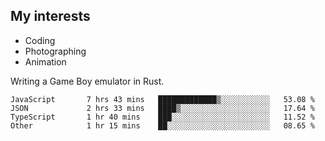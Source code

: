 ## My interests

- Coding
- Photographing
- Animation

Writing a Game Boy emulator in Rust.

<!--START_SECTION:waka-->

```text
JavaScript       7 hrs 43 mins   █████████████▒░░░░░░░░░░░   53.08 %
JSON             2 hrs 33 mins   ████▒░░░░░░░░░░░░░░░░░░░░   17.64 %
TypeScript       1 hr 40 mins    ███░░░░░░░░░░░░░░░░░░░░░░   11.52 %
Other            1 hr 15 mins    ██░░░░░░░░░░░░░░░░░░░░░░░   08.65 %
```

<!--END_SECTION:waka-->
